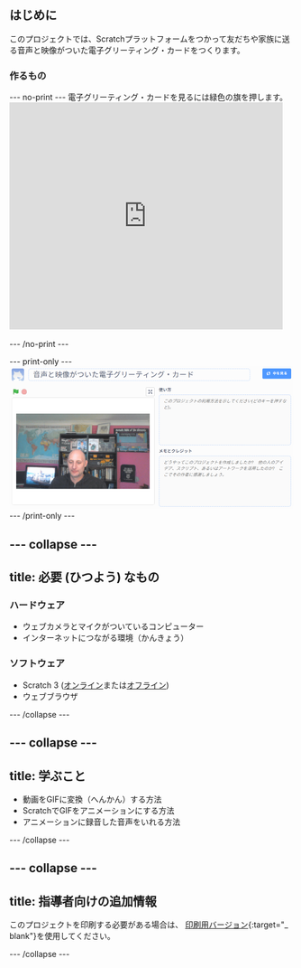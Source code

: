 ## はじめに

このプロジェクトでは、Scratchプラットフォームをつかって友だちや家族に送る音声と映像がついた電子グリーティング・カードをつくります。

### 作るもの

--- no-print --- 電子グリーティング・カードを見るには緑色の旗を押します。 <iframe src="https://scratch.mit.edu/projects/385557938/embed" allowtransparency="true" width="485" height="402" frameborder="0" scrolling="no" allowfullscreen mark="crwd-mark"></iframe>

--- /no-print ---

--- print-only --- ![Complete project](images/showcase_static.png) --- /print-only ---

--- collapse ---
---
title: 必要 (ひつよう) なもの
---
### ハードウェア

- ウェブカメラとマイクがついているコンピューター
- インターネットにつながる環境（かんきょう）

### ソフトウェア

- Scratch 3 ([オンライン](http://rpf.io/scratchon)または[オフライン](http://rpf.io/scratchoff))
- ウェブブラウザ

--- /collapse ---

--- collapse ---
---
title: 学ぶこと
---

- 動画をGIFに変換（へんかん）する方法
- ScratchでGIFをアニメーションにする方法
- アニメーションに録音した音声をいれる方法

--- /collapse ---

--- collapse ---
---
title: 指導者向けの追加情報
---

このプロジェクトを印刷する必要がある場合は、 [印刷用バージョン](https://projects.raspberrypi.org/en/projects/av-e-card/print){:target="_ blank"}を使用してください。

--- /collapse ---
